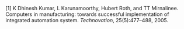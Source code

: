 [1] K Dhinesh Kumar, L Karunamoorthy, Hubert Roth, and TT Mirnalinee\.
Computers in manufacturing: towards successful implementation of integrated automation system\.
*Technovation*, 25\(5\):477–488, 2005\.  
